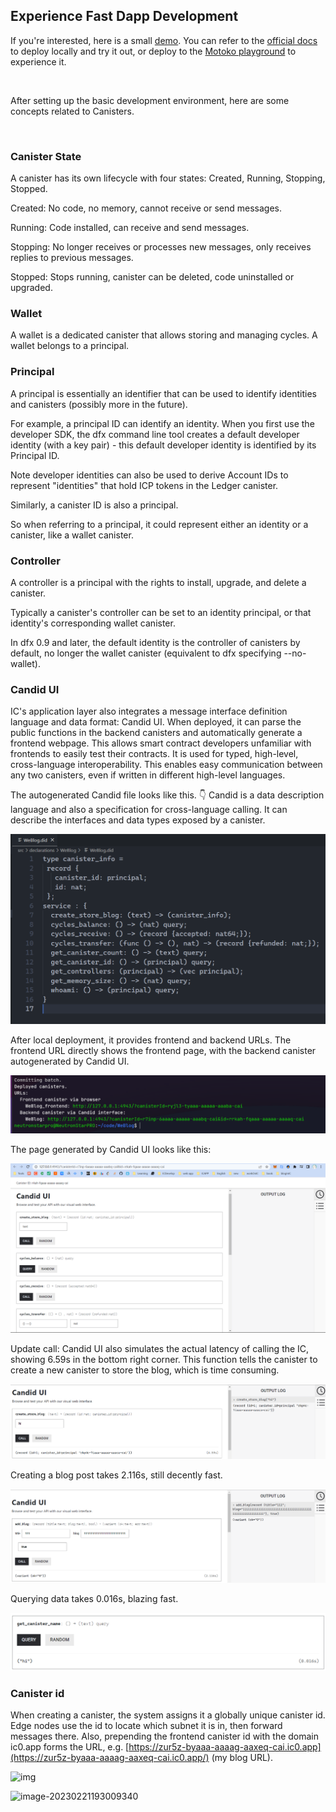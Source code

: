 ## Experience Fast Dapp Development

If you're interested, here is a small [demo](https://github.com/NeutronStarPRO/WeBlog). You can refer to the [official docs](https://internetcomputer.org/docs/current/developer-docs/) to deploy locally and try it out, or deploy to the [Motoko playground](https://m7sm4-2iaaa-aaaab-qabra-cai.raw.ic0.app/) to experience it. 

<br>

After setting up the basic development environment, here are some concepts related to Canisters. 

<br>

### Canister State

A canister has its own lifecycle with four states: Created, Running, Stopping, Stopped.

Created: No code, no memory, cannot receive or send messages.

Running: Code installed, can receive and send messages.

Stopping: No longer receives or processes new messages, only receives replies to previous messages.

Stopped: Stops running, canister can be deleted, code uninstalled or upgraded.



### Wallet

A wallet is a dedicated canister that allows storing and managing cycles. A wallet belongs to a principal.



### Principal

A principal is essentially an identifier that can be used to identify identities and canisters (possibly more in the future).

For example, a principal ID can identify an identity. When you first use the developer SDK, the dfx command line tool creates a default developer identity (with a key pair) - this default developer identity is identified by its Principal ID.

Note developer identities can also be used to derive Account IDs to represent "identities" that hold ICP tokens in the Ledger canister.

Similarly, a canister ID is also a principal.

So when referring to a principal, it could represent either an identity or a canister, like a wallet canister.



### Controller

A controller is a principal with the rights to install, upgrade, and delete a canister.

Typically a canister's controller can be set to an identity principal, or that identity's corresponding wallet canister.

In dfx 0.9 and later, the default identity is the controller of canisters by default, no longer the wallet canister (equivalent to dfx specifying --no-wallet).



### Candid UI

IC's application layer also integrates a message interface definition language and data format: Candid UI. When deployed, it can parse the public functions in the backend canisters and automatically generate a frontend webpage. This allows smart contract developers unfamiliar with frontends to easily test their contracts. It is used for typed, high-level, cross-language interoperability. This enables easy communication between any two canisters, even if written in different high-level languages.

The autogenerated Candid file looks like this. 👇 Candid is a data description language and also a specification for cross-language calling. It can describe the interfaces and data types exposed by a canister.

<img src="assets/DeployCanister/image-20230221190505528.png" alt="image-20230221190505528" style="zoom:67%;" />

After local deployment, it provides frontend and backend URLs. The frontend URL directly shows the frontend page, with the backend canister autogenerated by Candid UI.

<img src="assets/DeployCanister/image-20230221190800333.png" alt="image-20230221190800333" style="zoom:77%;" />

The page generated by Candid UI looks like this:

<img src="assets/DeployCanister/image-20230221191148323.png" alt="image-20230221191148323" style="zoom:60%;" />

Update call: Candid UI also simulates the actual latency of calling the IC, showing 6.59s in the bottom right corner. This function tells the canister to create a new canister to store the blog, which is time consuming.

<img src="assets/DeployCanister/image-20230221193245665.png" alt="image-20230221193245665" style="zoom:67%;" />

Creating a blog post takes 2.116s, still decently fast.

<img src="assets/DeployCanister/image-20230221194229889.png" alt="image-20230221194229889" style="zoom:67%;" />

Querying data takes 0.016s, blazing fast.

<img src="assets/DeployCanister/image-20230221194314126.png" alt="image-20230221194314126" style="zoom:80%;" />



### Canister id

When creating a canister, the system assigns it a globally unique canister id. Edge nodes use the id to locate which subnet it is in, then forward messages there. Also, prepending the frontend canister id with the domain ic0.app forms the URL, e.g. [https://zur5z-byaaa-aaaag-aaxeq-cai.ic0.app](https://zur5z-byaaa-aaaag-aaxeq-cai.ic0.app/) (my blog URL).

![img](https://neutronstardao.github.io/constellationzh.github.io/4.%E5%AE%B9%E5%99%A8(Canister)/assets/3.%E9%83%A8%E7%BD%B2%E8%87%AA%E5%B7%B1%E7%9A%84Canister/1222.png)

![image-20230221193009340](https://neutronstardao.github.io/constellationzh.github.io/4.%E5%AE%B9%E5%99%A8(Canister)/assets/3.%E9%83%A8%E7%BD%B2%E8%87%AA%E5%B7%B1%E7%9A%84Canister/image-20230221193009340.png)